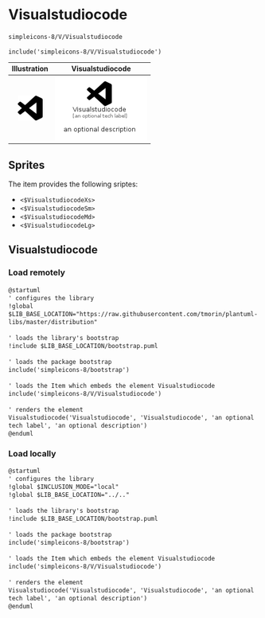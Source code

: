 # Visualstudiocode


```text
simpleicons-8/V/Visualstudiocode
```

```text
include('simpleicons-8/V/Visualstudiocode')
```



| Illustration | Visualstudiocode |
| :---: | :---: |
| ![illustration for Illustration](../../simpleicons-8/V/Visualstudiocode.png) | ![illustration for Visualstudiocode](../../simpleicons-8/V/Visualstudiocode.Local.png) |



## Sprites
The item provides the following sriptes:

- `<$VisualstudiocodeXs>`
- `<$VisualstudiocodeSm>`
- `<$VisualstudiocodeMd>`
- `<$VisualstudiocodeLg>`





## Visualstudiocode

### Load remotely
```plantuml
@startuml
' configures the library
!global $LIB_BASE_LOCATION="https://raw.githubusercontent.com/tmorin/plantuml-libs/master/distribution"

' loads the library's bootstrap
!include $LIB_BASE_LOCATION/bootstrap.puml

' loads the package bootstrap
include('simpleicons-8/bootstrap')

' loads the Item which embeds the element Visualstudiocode
include('simpleicons-8/V/Visualstudiocode')

' renders the element
Visualstudiocode('Visualstudiocode', 'Visualstudiocode', 'an optional tech label', 'an optional description')
@enduml
```

### Load locally
```plantuml
@startuml
' configures the library
!global $INCLUSION_MODE="local"
!global $LIB_BASE_LOCATION="../.."

' loads the library's bootstrap
!include $LIB_BASE_LOCATION/bootstrap.puml

' loads the package bootstrap
include('simpleicons-8/bootstrap')

' loads the Item which embeds the element Visualstudiocode
include('simpleicons-8/V/Visualstudiocode')

' renders the element
Visualstudiocode('Visualstudiocode', 'Visualstudiocode', 'an optional tech label', 'an optional description')
@enduml
```

